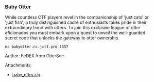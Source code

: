 ### Baby Otter
While countless CTF players revel in the companionship of 'just cats' or 'just fish', a truly distinguished cadre of enthusiasts takes pride in their extraordinary bond with otters. To join this exclusive league of otter aficionados you must embark upon a quest to unveil the well-guarded secret code that unlocks the gateway to otter ownership.

```
nc babyotter.nc.jctf.pro 1337
```

Author: FeDEX from OtterSec


Attachments:
* [baby_otter.zip](./public/baby_otter.zip)